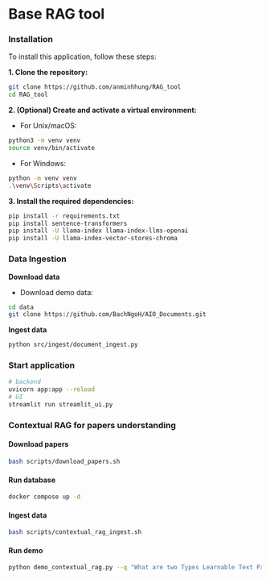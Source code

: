 # Base RAG tool

### Installation

To install this application, follow these steps:

**1. Clone the repository:**

```bash
git clone https://github.com/anminhhung/RAG_tool
cd RAG_tool
```

**2. (Optional) Create and activate a virtual environment:**

-   For Unix/macOS:

```bash
python3 -m venv venv
source venv/bin/activate
```

-   For Windows:

```bash
python -m venv venv
.\venv\Scripts\activate
```

**3. Install the required dependencies:**

```bash
pip install -r requirements.txt
pip install sentence-transformers
pip install -U llama-index llama-index-llms-openai
pip install -U llama-index-vector-stores-chroma
```

### Data Ingestion

**Download data**

-   Download demo data:

```bash
cd data
git clone https://github.com/BachNgoH/AIO_Documents.git
```

**Ingest data**

```bash
python src/ingest/document_ingest.py
```

### Start application

```bash
# backend
uvicorn app:app --reload
# UI
streamlit run streamlit_ui.py

```

### Contextual RAG for papers understanding

#### Download papers

```bash
bash scripts/download_papers.sh
```

#### Run database

```bash
docker compose up -d
```

#### Ingest data

```bash
bash scripts/contextual_rag_ingest.sh
```

#### Run demo

```bash
python demo_contextual_rag.py --q "What are two Types Learnable Text Prompt ?" --compare
```
